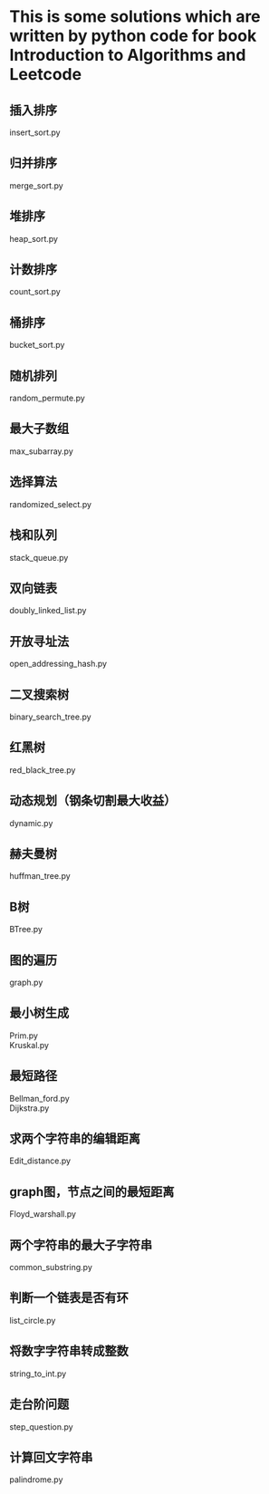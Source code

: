 # This is some solutions which are written by python code for book Introduction to Algorithms and Leetcode 

## 插入排序     
insert_sort.py
## 归并排序    
merge_sort.py
## 堆排序       
heap_sort.py
## 计数排序     
count_sort.py
## 桶排序       
bucket_sort.py 
## 随机排列     
random_permute.py
## 最大子数组   
max_subarray.py
## 选择算法     
randomized_select.py
## 栈和队列     
stack_queue.py
## 双向链表     
doubly_linked_list.py
## 开放寻址法   
open_addressing_hash.py
## 二叉搜索树   
binary_search_tree.py
## 红黑树       
red_black_tree.py
## 动态规划（钢条切割最大收益）  
dynamic.py
## 赫夫曼树     
huffman_tree.py
## B树          
BTree.py
## 图的遍历     
graph.py
## 最小树生成   
Prim.py   
Kruskal.py
## 最短路径     
Bellman_ford.py   
Dijkstra.py
## 求两个字符串的编辑距离       
Edit_distance.py
## graph图，节点之间的最短距离  
Floyd_warshall.py
## 两个字符串的最大子字符串     
common_substring.py
## 判断一个链表是否有环         
list_circle.py
## 将数字字符串转成整数         
string_to_int.py
## 走台阶问题                   
step_question.py
## 计算回文字符串               
palindrome.py
